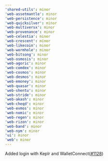 ```yaml
---
'shared-utils': minor
'web-assetmantle': minor
'web-persistence': minor
'web-quicksilver': minor
'web-multiversx': minor
'web-provenance': minor
'web-celestia': minor
'web-crescent': minor
'web-likecoin': minor
'web-wormhole': minor
'web-bitsong': minor
'web-osmosis': minor
'web-agoric': minor
'web-comdex': minor
'web-cosmos': minor
'web-desmos': minor
'web-emoney': minor
'web-quasar': minor
'web-shentu': minor
'web-stride': minor
'web-akash': minor
'web-cheqd': minor
'web-evmos': minor
'web-nomic': minor
'web-regen': minor
'web-rizon': minor
'web-band': minor
'web-nym': minor
'ui': minor
'web': minor
---
```


Added login with Keplr and WalletConnect([\#1128](https://github.com/forbole/big-dipper-2.0-cosmos/pull/1128))
